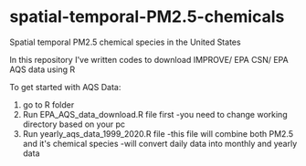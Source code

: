 # spatial-temporal-PM2.5-chemicals
Spatial temporal PM2.5 chemical species in the United States

In this repository I've written codes to download IMPROVE/ EPA CSN/ EPA AQS data using  R 

To get started with AQS Data:

1. go to R folder
2. Run EPA_AQS_data_download.R file first 
    -you need to change working directory based on your pc
3. Run yearly_aqs_data_1999_2020.R file 
    -this file will combine both PM2.5 and it's chemical species
    -will convert daily data into monthly and yearly data